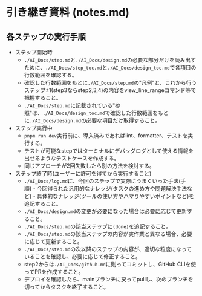 # 引き継ぎ資料 (notes.md)

## 各ステップの実行手順

- ステップ開始時
  - `./AI_Docs/step.md`と`./AI_Docs/design.md`の必要な部分だけを読み出すために、`./AI_Docs/step_toc.md`と`./AI_Docs/design_toc.md`で各項目の行数範囲を確認する。
  - 確認した行数範囲をもとに`./AI_Docs/step.md`の"凡例"と、これから行うステップ±1(step3ならstep2,3,4)の内容をview_line_rangeコマンド等で把握すること。
  - `./AI_Docs/step.md`に記載されている"参照"は、`./AI_Docs/design_toc.md`で確認した行数範囲をもとに`./AI_Docs/design.md`の必要な項目だけ取得すること。
- ステップ実行中
  - `pnpm run dev`実行前に、導入済みであればlint、formatter、テストを実行する。
  - テストが可能なstepではターミナルにデバッグログとして使える情報を出せるようなテストケースを作成する。
  - 同じアプローチが2回失敗したら別の方法を検討する。
- ステップ終了時(ユーザーに許可を得てから実行すること)
  - `./AI_Docs/log.md`に、今回のステップで実際にうまくいった手法(手順)・今回得られた汎用的なナレッジ(タスクの進め方や問題解決手法など)・具体的なナレッジ(ツールの使い方やハマりやすいポイントなど)を追記すること。
  - `./AI_Docs/design.md`の変更が必要になった場合は必要に応じて更新すること。
  - `./AI_Docs/step.md`の該当ステップに`(done)`を追記すること。
  - `./AI_Docs/step.md`の該当ステップの内容が実作業と異なる場合、必要に応じて更新すること。
  - `./AI_Docs/step.md`の次以降のステップの内容が、適切な粒度になっていることを確認し、必要に応じて修正すること。
  - step2からは`./AI_Docs/github.md`に則ってコミットし、GitHub CLIを使ってPRを作成すること。
  - デプロイを確認したら、mainブランチに戻ってpullし、次のブランチを切ってからタスクを終了すること。
